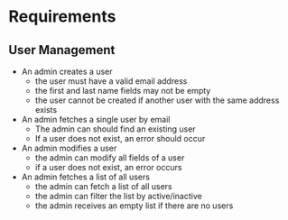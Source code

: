 # Requirements

## User Management

- An admin creates a user
    - the user must have a valid email address
    - the first and last name fields may not be empty
    - the user cannot be created if another user with the same address exists
- An admin fetches a single user by email
    - The admin can should find an existing user
    - If a user does not exist, an error should occur
- An admin modifies a user
    - the admin can modify all fields of a user
    - if a user does not exist, an error occurs
- An admin fetches a list of all users
    - the admin can fetch a list of all users
    - the admin can filter the list by active/inactive
    - the admin receives an empty list if there are no users
